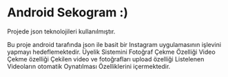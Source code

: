 ﻿# Android Sekogram :)
Projede json teknolojileri kullanılmıştır.

Bu proje android tarafında json ile basit bir Instagram uygulamasının işlevini yapmayı hedeflemektedir.
	Üyelik Sistemini
	Fotoğraf Çekme Özelliği
	Video Çekme özelliği
	Çekilen video ve fotoğrafları upload özelliği
	Listelenen Videoların otomatik Oynatılması Özelliklerini içermektedir.	
	